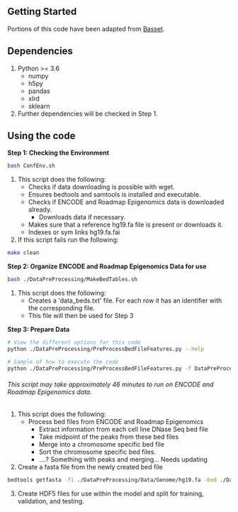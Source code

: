## Getting Started

Portions of this code have been adapted from [Basset](https://github.com/davek44/Basset).

## Dependencies

1. Python >= 3.6
   - numpy
   - h5py
   - pandas
   - xlrd
   - sklearn
2. Further dependencies will be checked in Step 1.

## Using the code

**Step 1: Checking the Environment**
```bash
bash ConfEnv.sh
```
1. This script does the following:
   - Checks if data downloading is possible with wget.
   - Ensures bedtools and samtools is installed and executable.
   - Checks if ENCODE and Roadmap Epigenomics data is downloaded already.
     - Downloads data if necessary.
   - Makes sure that a reference hg19.fa file is present or downloads it.
   - Indexes or sym links hg19.fa.fai
2. If this script fails run the following:
```bash
make clean
```

**Step 2: Organize ENCODE and Roadmap Epigenomics Data for use**
```bash
bash ./DataPreProcessing/MakeBedTables.sh
```
1. This script does the following:
   - Creates a 'data_beds.txt' file. For each row it has an identifier with the corresponding file.
   - This file will then be used for Step 3

**Step 3: Prepare Data**
```bash
# View the different options for this code
python ./DataPreProcessing/PreProcessBedFileFeatures.py --help

# Sample of how to execute the code
python ./DataPreProcessing/PreProcessBedFileFeatures.py -f DataPreProcessing/Data/data_beds.txt -y -m 200 -s 600 -o TestRun
```
###### This script may take approximately 46 minutes to run on ENCODE and Roadmap Epigenomics data.
1. This script does the following:
   - Process bed files from ENCODE and Roadmap Epigenomics
     - Extract information from each cell line DNase Seq bed file
     - Take midpoint of the peaks from these bed files
     - Merge into a chromosome specific bed file
     - Sort the chromosome specific bed files.
     - ....? Something with peaks and merging... Needs updating
2. Create a fasta file from the newly created bed file
```bash
bedtools getfasta -fi ./DataPreProcessing/Data/Genome/hg19.fa -bed ./DataPreprocessing/Data/TestRun.bed -s -fo ./DataPreprocessing/Data/TestRun.fa
```
3. Create HDF5 files for use within the model and split for training, validation, and testing.

